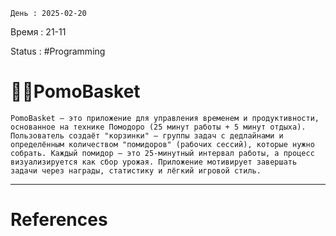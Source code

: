	День : 2025-02-20 
Время : 21-11

Status : #Programming  


# 👨‍💻PomoBasket

```ad-important
PomoBasket — это приложение для управления временем и продуктивности, основанное на технике Помодоро (25 минут работы + 5 минут отдыха). Пользователь создаёт "корзинки" — группы задач с дедлайнами и определённым количеством "помидоров" (рабочих сессий), которые нужно собрать. Каждый помидор — это 25-минутный интервал работы, а процесс визуализируется как сбор урожая. Приложение мотивирует завершать задачи через награды, статистику и лёгкий игровой стиль.

```



---
# References

